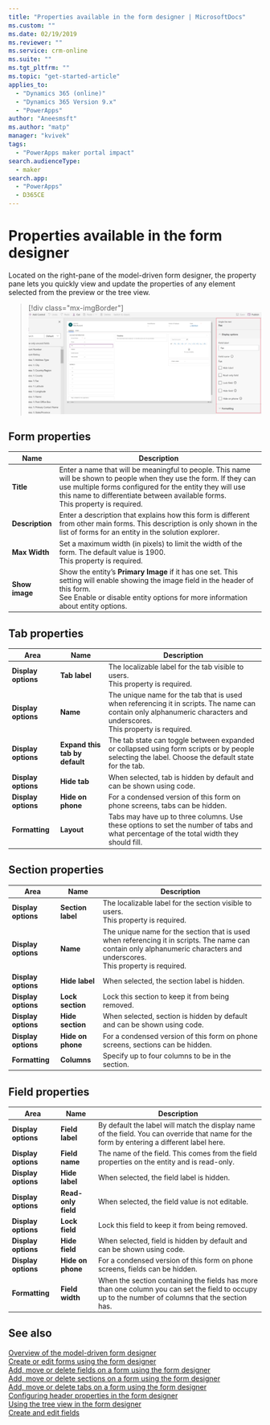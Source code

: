 ```yaml
---
title: "Properties available in the form designer | MicrosoftDocs"
ms.custom: ""
ms.date: 02/19/2019
ms.reviewer: ""
ms.service: crm-online
ms.suite: ""
ms.tgt_pltfrm: ""
ms.topic: "get-started-article"
applies_to: 
  - "Dynamics 365 (online)"
  - "Dynamics 365 Version 9.x"
  - "PowerApps"
author: "Aneesmsft"
ms.author: "matp"
manager: "kvivek"
tags: 
  - "PowerApps maker portal impact"
search.audienceType: 
  - maker
search.app: 
  - "PowerApps"
  - D365CE
---
```


# Properties available in the form designer

Located on the right-pane of the model-driven form designer, the property pane lets you quickly view and update the properties of any element selected from the preview or the tree view. 

> [!div class="mx-imgBorder"] 
> ![](media/form-designer-property-pane.png "Form designer property pane")

## Form properties

|Name  |Description  |
|---------|---------|
|**Title**     | Enter a name that will be meaningful to people. This name will be shown to people when they use the form. If they can use multiple forms configured for the entity they will use this name to differentiate between available forms. <br /> This property is required.        |
|**Description**     |  Enter a description that explains how this form is different from other main forms. This description is only shown in the list of forms for an entity in the solution explorer.        |
|**Max Width**     | Set a maximum width (in pixels) to limit the width of the form. The default value is 1900. <br /> This property is required.       |
|**Show image**      | Show the entity’s **Primary Image** if it has one set. This setting will enable showing the image field in the header of this form. <br /> See Enable or disable entity options for more information about entity options.         |


## Tab properties

|Area   |Name  |Description  |
|---------|---------|---------|
|**Display options**      | **Tab label**      | The localizable label for the tab visible to users. <br /> This property is required.         |
| **Display options**      |  **Name**     |  The unique name for the tab that is used when referencing it in scripts. The name can contain only alphanumeric characters and underscores. <br />This property is required.      |
| **Display options**      |  **Expand this tab by default**      |  The tab state can toggle between expanded or collapsed using form scripts or by people selecting the label. Choose the default state for the tab.       |
| **Display options**      | **Hide tab**     | When selected, tab is hidden by default and can be shown using code.       |
| **Display options**      | **Hide on phone**     |  For a condensed version of this form on phone screens, tabs can be hidden.     |
| **Formatting**   | **Layout**     |  Tabs may have up to three columns. Use these options to set the number of tabs and what percentage of the total width they should fill.      |


## Section properties

|Area   |Name  |Description  |
|---------|---------|---------|
|**Display options**      | **Section label**    | The localizable label for the section visible to users. <br /> This property is required.      |
|**Display options**      | **Name**    | The unique name for the section that is used when referencing it in scripts. The name can contain only alphanumeric characters and underscores. <br /> This property is required.        |
|**Display options**      | **Hide label**   |  When selected, the section label is hidden.  |
|**Display options**      | **Lock section**    | Lock this section to keep it from being removed.      |
|**Display options**      | **Hide section**     | When selected, section is hidden by default and can be shown using code.      |
|**Display options**      | **Hide on phone**     |  For a condensed version of this form on phone screens, sections can be hidden.     |
|**Formatting**     |  **Columns**    |  Specify up to four columns to be in the section.      |

## Field properties

|Area  |Name  |Description  |
|---------|---------|---------|
|**Display options**     | **Field label**    | By default the label will match the display name of the field. You can override that name for the form by entering a different label here.       |
|**Display options**     |  **Field name**    | The name of the field. This comes from the field properties on the entity and is read-only.     |
|**Display options**     | **Hide label**     | When selected, the field label is hidden.      |
|**Display options**     | **Read-only field**    | When selected, the field value is not editable.      |
|**Display options**     |  **Lock field**   |  Lock this field to keep it from being removed.     |
|**Display options**     |  **Hide field**     | When selected, field is hidden by default and can be shown using code.      |
|**Display options**     |  **Hide on phone**    | For a condensed version of this form on phone screens, fields can be hidden.         |
|**Formatting**     | **Field width**      |  When the section containing the fields has more than one column you can set the field to occupy up to the number of columns that the section has.       |

## See also
[Overview of the model-driven form designer](form-designer-overview.md)  
[Create or edit forms using the form designer](create-and-edit-forms.md)  
[Add, move or delete fields on a form using the form designer](add-move-or-delete-fields-on-form.md)  
[Add, move or delete sections on a form using the form designer](add-move-or-delete-sections-on-form.md)  
[Add, move or delete tabs on a form using the form designer](add-move-or-delete-tabs-on-form.md)  
[Configuring header properties in the form designer](form-designer-header-properties.md)  
[Using the tree view in the form designer](using-tree-view-on-form.md)  
[Create and edit fields](../common-data-service/create-edit-field-portal.md)
